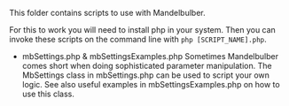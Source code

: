 This folder contains scripts to use with Mandelbulber.

For this to work you will need to install php in your system. 
Then you can invoke these scripts on the command line with `php [SCRIPT_NAME].php`.

- mbSettings.php & mbSettingsExamples.php 
	Sometimes Mandelbulber comes short when doing sophisticated parameter manipulation.
	The MbSettings class in mbSettings.php can be used to script your own logic.
	See also useful examples in mbSettingsExamples.php on how to use this class.

